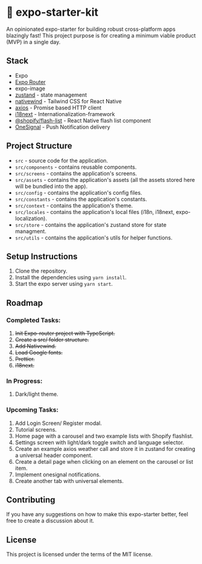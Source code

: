 # 📱 expo-starter-kit

An opinionated expo-starter for building robust cross-platform apps blazingly fast! This project purpose is for creating a minimum viable product (MVP) in a single day.

## Stack

- Expo
- [Expo Router](https://expo.github.io/router)
- expo-image
- [zustand](https://github.com/pmndrs/zustand) - state management
- [nativewind](https://nativewind.io/) - Tailwind CSS for React Native
- [axios](https://axios-http.com/) - Promise based HTTP client
- [i18next](https://www.i18next.com/) - Internationalization-framework
- [@shopify/flash-list](https://github.com/Shopify/flash-list) - React Native flash list component
- [OneSignal](https://onesignal.com/) - Push Notification delivery

## Project Structure

- `src` - source code for the application.
- `src/components` - contains reusable components.
- `src/screens` - contains the application's screens.
- `src/assets` - contains the application's assets (all the assets stored here will be bundled into the app).
- `src/config` - contains the application's config files.
- `src/constants` - contains the application's constants.
- `src/context` - contains the application's theme.
- `src/locales` - contains the application's local files (i18n, i18next, expo-localization).
- `src/store` - contains the application's zustand store for state managment.
- `src/utils` - contains the application's utils for helper functions.

## Setup Instructions

1. Clone the repository.
2. Install the dependencies using `yarn install`.
3. Start the expo server using `yarn start`.

## Roadmap

### Completed Tasks:

1. ~~Init Expo-router project with TypeScript.~~
2. ~~Create a src/ folder structure.~~
3. ~~Add Nativewind.~~
4. ~~Load Google fonts.~~
5. ~~Prettier.~~
6. ~~i18next.~~

### In Progress:
1. Dark/light theme.


### Upcoming Tasks:

1. Add Login Screen/ Register modal.
2. Tutorial screens.
3. Home page with a carousel and two example lists with Shopify flashlist.
4. Settings screen with light/dark toggle switch and language selector.
5. Create an example axios weather call and store it in zustand for creating a universal header component.
6. Create a detail page when clicking on an element on the carousel or list item.
7. Implement onesignal notifications.
8. Create another tab with universal elements.

## Contributing

If you have any suggestions on how to make this expo-starter better, feel free to create a discussion about it.

## License

This project is licensed under the terms of the MIT license.

